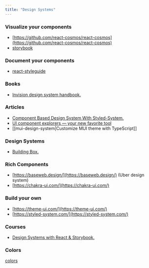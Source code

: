 ```yaml
---
title: "Design Systems"
---
```


### Visualize your components

* [https://github.com/react-cosmos/react-cosmos](https://github.com/react-cosmos/react-cosmos)
* [storybook](https://storybook.js.org/)

### Document your components

* [react-styleguide](https://github.com/styleguidist/react-styleguidist)

### Books

* [Invision design system handbook.](https://s3.amazonaws.com/designco-web-assets/uploads/2019/05/InVision\_DesignSystemsHandbook.pdf)

### Articles

* [Component Based Design System With Styled-System.](https://varun.ca/styled-system/)
* [UI component explorers — your new favorite tool](https://www.chromatic.com/blog/ui-component-explorers---your-new-favorite-tool/)
* [[mui-design-system|Customize MUI theme with TypeScript]]

### Design Systems

* [Building Box.](https://www.figma.com/community/file/1048327171347943164)

### Rich Components

* [https://baseweb.design/](https://baseweb.design/) (Uber design system)
* [https://chakra-ui.com/](https://chakra-ui.com/)

### Build your own

* [https://theme-ui.com/](https://theme-ui.com/)
* [https://styled-system.com/](https://styled-system.com/)

### Courses

* [Design Systems with React & Storybook.](https://frontendmasters.com/courses/design-systems/)

### Colors
[colors](frontend/colors.md)